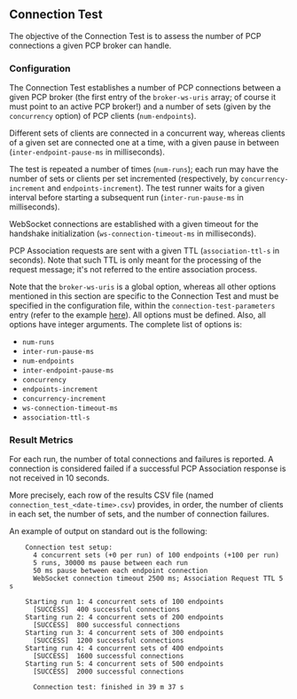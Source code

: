 ## Connection Test

The objective of the Connection Test is to assess the number of PCP connections
a given PCP broker can handle.

### Configuration

The Connection Test establishes a number of PCP connections between a given PCP
broker (the first entry of the `broker-ws-uris` array; of course it must point
to an active PCP broker!) and a number of sets (given by the `concurrency`
option) of PCP clients (`num-endpoints`).

Different sets of clients are connected in a concurrent way, whereas clients of
a given set are connected one at a time, with a given pause in between
(`inter-endpoint-pause-ms` in milliseconds).

The test is repeated a number of times (`num-runs`); each run may have the
number of sets or clients per set incremented (respectively, by
`concurrency-increment` and `endpoints-increment`). The test runner waits for a
given interval before starting a subsequent run (`inter-run-pause-ms` in
milliseconds).

WebSocket connections are established with a given timeout for the handshake
initialization (`ws-connection-timeout-ms` in milliseconds).

PCP Association requests are sent with a given TTL (`association-ttl-s` in
seconds). Note that such TTL is only meant for the processing of the request
message; it's not referred to the entire association process.

Note that the `broker-ws-uris` is a global option, whereas all other options
mentioned in this section are specific to the Connection Test and must be
specified in the configuration file, within the `connection-test-parameters`
entry (refer to the example [here](../README.md)). All options must be defined.
Also, all options have integer arguments. The complete list of options is:
 - `num-runs`
 - `inter-run-pause-ms`
 - `num-endpoints`
 - `inter-endpoint-pause-ms`
 - `concurrency`
 - `endpoints-increment`
 - `concurrency-increment`
 - `ws-connection-timeout-ms`
 - `association-ttl-s`

### Result Metrics

For each run, the number of total connections and failures is reported.
A connection is considered failed if a successful PCP Association response is
not received in 10 seconds.

More precisely, each row of the results CSV file (named
`connection_test_<date-time>.csv`) provides, in order, the number of clients
in each set, the number of sets, and the number of connection failures.

An example of output on standard out is the following:
```
    Connection test setup:
      4 concurrent sets (+0 per run) of 100 endpoints (+100 per run)
      5 runs, 30000 ms pause between each run
      50 ms pause between each endpoint connection
      WebSocket connection timeout 2500 ms; Association Request TTL 5 s

    Starting run 1: 4 concurrent sets of 100 endpoints
      [SUCCESS]  400 successful connections
    Starting run 2: 4 concurrent sets of 200 endpoints
      [SUCCESS]  800 successful connections
    Starting run 3: 4 concurrent sets of 300 endpoints
      [SUCCESS]  1200 successful connections
    Starting run 4: 4 concurrent sets of 400 endpoints
      [SUCCESS]  1600 successful connections
    Starting run 5: 4 concurrent sets of 500 endpoints
      [SUCCESS]  2000 successful connections

      Connection test: finished in 39 m 37 s
```
